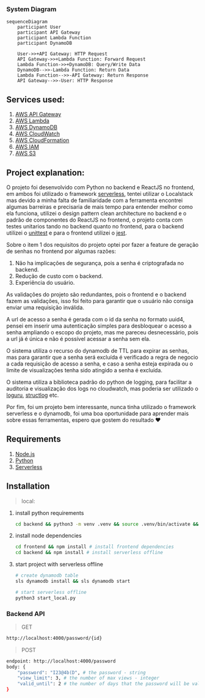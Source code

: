 
### System Diagram

```mermaid
sequenceDiagram
    participant User
    participant API Gateway
    participant Lambda Function
    participant DynamoDB

    User->>+API Gateway: HTTP Request
    API Gateway->>+Lambda Function: Forward Request
    Lambda Function->>+DynamoDB: Query/Write Data
    DynamoDB-->>-Lambda Function: Return Data
    Lambda Function-->>-API Gateway: Return Response
    API Gateway-->>-User: HTTP Response
```

## Services used:
1. [AWS API Gateway](https://aws.amazon.com/api-gateway/)
2. [AWS Lambda](https://aws.amazon.com/lambda/)
3. [AWS DynamoDB](https://aws.amazon.com/dynamodb/)
4. [AWS CloudWatch](https://aws.amazon.com/cloudwatch/)
5. [AWS CloudFormation](https://aws.amazon.com/cloudformation/)
6. [AWS IAM](https://aws.amazon.com/iam/)
7. [AWS S3](https://aws.amazon.com/s3/)

## Project explanation:
O projeto foi desenvolvido com Python no backend e ReactJS no frontend, em ambos foi utilizado o framework [serverless](https://www.serverless.com), tentei utilizar o Localstack mas devido a minha falta de familiaridade com a ferramenta encontrei algumas barreiras e precisaria de mais tempo para entender melhor como ela funciona, utilizei o design pattern clean architecture no backend e o padrão de componentes do ReactJS no frontend, o projeto conta com testes unitarios tando no backend quanto no frontend, para o backend utilizei o [unittest](https://docs.python.org/3/library/unittest.html) e para o frontend utilizei o [jest](https://jestjs.io/).

Sobre o item 1 dos requisitos do projeto optei por fazer a feature de geração de senhas no frontend por algumas razões:
1. Não ha implicações de segurança, pois a senha é criptografada no backend.
2. Redução de custo com o backend.
3. Experiência do usuário.

As validações do projeto são redundantes, pois o frontend e o backend fazem as validações, isso foi feito para garantir que o usuário não consiga enviar uma requisição inválida.

A url de acesso a senha é gerada com o id da senha no formato uuid4, pensei em inserir uma autenticação simples para desbloquear o acesso a senha ampliando o escopo do projeto, mas me pareceu desnecessário, pois a url já é única e não é possível acessar a senha sem ela.

O sistema utiliza o recurso do dynamodb de TTL para expirar as senhas, mas para garantir que a senha será excluída é verificado a regra de negocio a cada requisição de acesso a senha, e caso a senha esteja expirada ou o limite de visualizações tenha sido atingido a senha é excluída.

O sistema utiliza a biblioteca padrão do python de logging, para facilitar a auditoria e visualização dos logs no cloudwatch, mas poderia ser utilizado o [loguru](https://github.com/Delgan/loguru), [structlog](https://www.structlog.org/en/stable/) etc.

Por fim, foi um projeto bem interessante, nunca tinha utilizado o framework serverless e o dynamodb, foi uma boa oportunidade para aprender mais sobre essas ferramentas, espero que gostem do resultado ❤️

## Requirements
1. [Node.js](https://nodejs.org/en/download/)
2. [Python](https://www.python.org/downloads/)
3. [Serverless](https://www.serverless.com/framework/docs/getting-started/)

## Installation

> local:

1. install python requirements
    ```sh
    cd backend && python3 -m venv .venv && source .venv/bin/activate && pip3 install -r requirements.txt
    ```

2. install node dependencies
    ```sh
    cd frontend && npm install # install frontend dependencies
    cd backend && npm install # install serverless offline
    ``` 

3. start project with serverless offline
    ```sh
    # create dynamodb table
    sls dynamodb install && sls dynamodb start

    # start serverless offline
    python3 start_local.py
    ```

### Backend API
    
> GET
```sh
http://localhost:4000/password/{id}
```

> POST
```sh
endpoint: http://localhost:4000/password
body: {
    "password": "I23@4b(D", # the password - string
    "view_limit": 3, # the number of max views - integer
    "valid_until": 2 # the number of days that the password will be valid - integer
}
```


